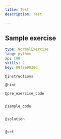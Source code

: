 ```yaml
---
title: Test
description: Test

---
```

## Sample exercise

```yaml
type: NormalExercise
lang: python
xp: 100
skills: 2
key: 89f8e9930d
```


`@instructions`

`@hint`

`@pre_exercise_code`
```{python}

```

`@sample_code`
```{python}

```

`@solution`
```{python}

```

`@sct`
```{python}

```

